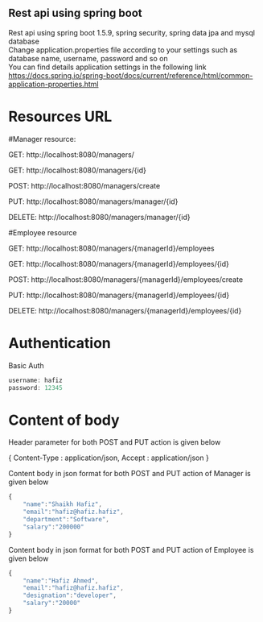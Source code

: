 ## Rest api using spring boot 
Rest api using spring boot 1.5.9, spring security, spring data jpa and mysql database
<br> Change application.properties file according to your settings such as database name, username, password and so on
<br> You can find details application settings in the following link
<br> https://docs.spring.io/spring-boot/docs/current/reference/html/common-application-properties.html

# Resources URL

#Manager resource:

GET:  http://localhost:8080/managers/

GET:  http://localhost:8080/managers/{id}

POST: http://localhost:8080/managers/create

PUT:  http://localhost:8080/managers/manager/{id}

DELETE: http://localhost:8080/managers/manager/{id}


#Employee resource

GET: http://localhost:8080/managers/{managerId}/employees

GET: http://localhost:8080/managers/{managerId}/employees/{id}

POST: http://localhost:8080/managers/{managerId}/employees/create

PUT: http://localhost:8080/managers/{managerId}/employees/{id}

DELETE: http://localhost:8080/managers/{managerId}/employees/{id}

# Authentication
Basic Auth
```javascript
username: hafiz
password: 12345
```

# Content of body

Header parameter for both POST and PUT action is given below

{ Content-Type : application/json, Accept : application/json } 

Content body in json format for both POST and PUT action of Manager is given below
```javascript
{
    "name":"Shaikh Hafiz",
    "email":"hafiz@hafiz.hafiz",
    "department":"Software",
    "salary":"200000"
}
```

Content body in json format for both POST and PUT action of Employee is given below
```javascript
{
    "name":"Hafiz Ahmed",
    "email":"hafiz@hafiz.hafiz",
    "designation":"developer",
    "salary":"20000"
}
```
